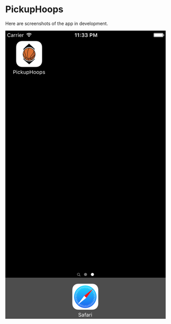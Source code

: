 # PickupHoops

Here are screenshots of the app in development.

<img src="Screenshots/AppIcon.png" alt="App Icon" style="width:40;height:70"/>


